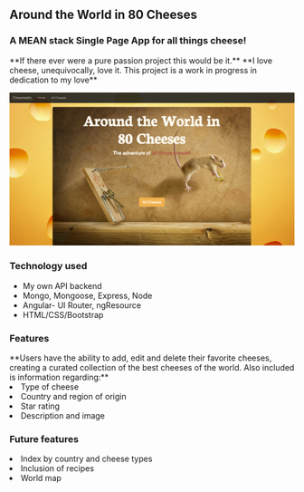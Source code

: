 <h2> Around the World in 80 Cheeses</h2>
<h3>A MEAN stack Single Page App for all things cheese! </h3>
**If there ever were a pure passion project this would be it.**
**I love cheese, unequivocally, love it. This project is a work in progress in dedication to my love**

![picture alt](public/images/around_80.png)

<h3>Technology used</h3>
<ul>
  <li>My own API backend</li>
  <li>Mongo, Mongoose, Express, Node
  <li>Angular- UI Router, ngResource
  <li>HTML/CSS/Bootstrap
</ul>

<h3>Features</h3>
**Users have the ability to add, edit and delete their favorite cheeses, creating a curated collection
of the best cheeses of the world. Also included is information regarding:**
  <li>Type of cheese</li>
  <li>Country and region of origin</li>
  <li>Star rating</li>
  <li>Description and image</li>
  
<h3>Future features</h3>
<li>Index by country and cheese types</li>
<li>Inclusion of recipes</li>
<li>World map</li>
